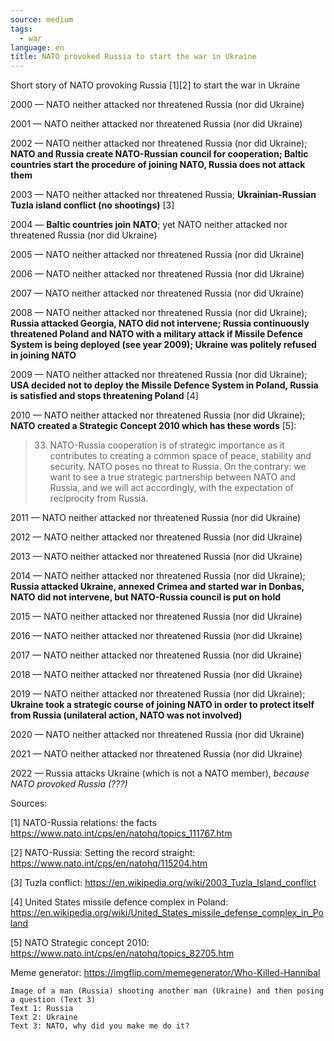 ```yaml
---
source: medium
tags:
  - war
language: en
title: NATO provoked Russia to start the war in Ukraine
---
```


Short story of NATO provoking Russia [1][2] to start the war in Ukraine

2000 — NATO neither attacked nor threatened Russia (nor did Ukraine)

2001 — NATO neither attacked nor threatened Russia (nor did Ukraine)

2002 — NATO neither attacked nor threatened Russia (nor did Ukraine); 
**NATO and Russia create NATO-Russian council for cooperation; 
Baltic countries start the procedure of joining NATO, Russia does not attack them**

2003 — NATO neither attacked nor threatened Russia; 
**Ukrainian-Russian Tuzla island conflict (no shootings)** [3]

2004 — **Baltic countries join NATO**; 
yet NATO neither attacked nor threatened Russia (nor did Ukraine)

2005 — NATO neither attacked nor threatened Russia (nor did Ukraine)

2006 — NATO neither attacked nor threatened Russia (nor did Ukraine)

2007 — NATO neither attacked nor threatened Russia (nor did Ukraine)

2008 — NATO neither attacked nor threatened Russia (nor did Ukraine); 
**Russia attacked Georgia, NATO did not intervene; 
Russia continuously threatened Poland and NATO with a military attack if Missile Defence System is being deployed (see year 2009); 
Ukraine was politely refused in joining NATO**

2009 — NATO neither attacked nor threatened Russia (nor did Ukraine); 
**USA decided not to deploy the Missile Defence System in Poland, Russia is satisfied and stops threatening Poland** [4]

2010 — NATO neither attacked nor threatened Russia (nor did Ukraine);
**NATO created a Strategic Concept 2010 which has these words** [5]:

> 33. NATO-Russia cooperation is of strategic importance as it contributes to creating a common space of peace, stability and security. NATO poses no threat to Russia. On the contrary: we want to see a true strategic partnership between NATO and Russia, and we will act accordingly, with the expectation of reciprocity from Russia.

2011 — NATO neither attacked nor threatened Russia (nor did Ukraine)

2012 — NATO neither attacked nor threatened Russia (nor did Ukraine)

2013 — NATO neither attacked nor threatened Russia (nor did Ukraine)

2014 — NATO neither attacked nor threatened Russia (nor did Ukraine); 
**Russia attacked Ukraine, annexed Crimea and started war in Donbas, NATO did not intervene, but NATO-Russia council is put on hold**

2015 — NATO neither attacked nor threatened Russia (nor did Ukraine)

2016 — NATO neither attacked nor threatened Russia (nor did Ukraine)

2017 — NATO neither attacked nor threatened Russia (nor did Ukraine)

2018 — NATO neither attacked nor threatened Russia (nor did Ukraine)

2019 — NATO neither attacked nor threatened Russia (nor did Ukraine); 
**Ukraine took a strategic course of joining NATO in order to protect itself from Russia (unilateral action, NATO was not involved)**

2020 — NATO neither attacked nor threatened Russia (nor did Ukraine)

2021 — NATO neither attacked nor threatened Russia (nor did Ukraine)

2022 — Russia attacks Ukraine (which is not a NATO member), _because NATO provoked Russia (???)_

Sources:

[1] NATO-Russia relations: the facts https://www.nato.int/cps/en/natohq/topics_111767.htm

[2] NATO-Russia: Setting the record straight: https://www.nato.int/cps/en/natohq/115204.htm

[3] Tuzla conflict: https://en.wikipedia.org/wiki/2003_Tuzla_Island_conflict

[4] United States missile defence complex in Poland: https://en.wikipedia.org/wiki/United_States_missile_defense_complex_in_Poland

[5] NATO Strategic concept 2010: https://www.nato.int/cps/en/natohq/topics_82705.htm

Meme generator: https://imgflip.com/memegenerator/Who-Killed-Hannibal

    Image of a man (Russia) shooting another man (Ukraine) and then posing a question (Text 3) 
    Text 1: Russia
    Text 2: Ukraine
    Text 3: NATO, why did you make me do it?

